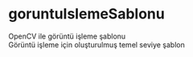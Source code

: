 # goruntuIslemeSablonu
OpenCV  ile görüntü işleme şablonu <br>
Görüntü işleme için oluşturulmuş temel seviye şablon
